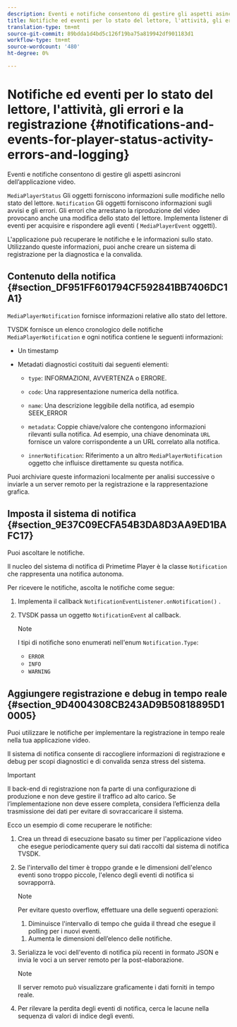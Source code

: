 ```yaml
---
description: Eventi e notifiche consentono di gestire gli aspetti asincroni dell’applicazione video.
title: Notifiche ed eventi per lo stato del lettore, l'attività, gli errori e la registrazione
translation-type: tm+mt
source-git-commit: 89bdda1d4bd5c126f19ba75a819942df901183d1
workflow-type: tm+mt
source-wordcount: '480'
ht-degree: 0%

---
```



# Notifiche ed eventi per lo stato del lettore, l&#39;attività, gli errori e la registrazione {#notifications-and-events-for-player-status-activity-errors-and-logging}

Eventi e notifiche consentono di gestire gli aspetti asincroni dell’applicazione video.

`MediaPlayerStatus` Gli oggetti forniscono informazioni sulle modifiche nello stato del lettore. `Notification` Gli oggetti forniscono informazioni sugli avvisi e gli errori. Gli errori che arrestano la riproduzione del video provocano anche una modifica dello stato del lettore. Implementa listener di eventi per acquisire e rispondere agli eventi ( `MediaPlayerEvent` oggetti).

L&#39;applicazione può recuperare le notifiche e le informazioni sullo stato. Utilizzando queste informazioni, puoi anche creare un sistema di registrazione per la diagnostica e la convalida.

## Contenuto della notifica {#section_DF951FF601794CF592841BB7406DC1A1}

`MediaPlayerNotification` fornisce informazioni relative allo stato del lettore.

TVSDK fornisce un elenco cronologico delle notifiche `MediaPlayerNotification` e ogni notifica contiene le seguenti informazioni:

* Un timestamp
* Metadati diagnostici costituiti dai seguenti elementi:

   * `type`: INFORMAZIONI, AVVERTENZA o ERRORE.
   * `code`: Una rappresentazione numerica della notifica.
   * `name`: Una descrizione leggibile della notifica, ad esempio SEEK_ERROR
   * `metadata`: Coppie chiave/valore che contengono informazioni rilevanti sulla notifica. Ad esempio, una chiave denominata `URL` fornisce un valore corrispondente a un URL correlato alla notifica.

   * `innerNotification`: Riferimento a un altro  `MediaPlayerNotification` oggetto che influisce direttamente su questa notifica.

Puoi archiviare queste informazioni localmente per analisi successive o inviarle a un server remoto per la registrazione e la rappresentazione grafica.

## Imposta il sistema di notifica {#section_9E37C09ECFA54B3DA8D3AA9ED1BAFC17}

Puoi ascoltare le notifiche.

Il nucleo del sistema di notifica di Primetime Player è la classe `Notification` che rappresenta una notifica autonoma.

Per ricevere le notifiche, ascolta le notifiche come segue:

1. Implementa il callback `NotificationEventListener.onNotification()` .
1. TVSDK passa un oggetto `NotificationEvent` al callback.

   >[!NOTE]
   >
   >I tipi di notifiche sono enumerati nell&#39;enum `Notification.Type`:

   * `ERROR`
   * `INFO`
   * `WARNING`

## Aggiungere registrazione e debug in tempo reale {#section_9D4004308CB243AD9B50818895D10005}

Puoi utilizzare le notifiche per implementare la registrazione in tempo reale nella tua applicazione video.

Il sistema di notifica consente di raccogliere informazioni di registrazione e debug per scopi diagnostici e di convalida senza stress del sistema.

>[!IMPORTANT]
>
>Il back-end di registrazione non fa parte di una configurazione di produzione e non deve gestire il traffico ad alto carico. Se l’implementazione non deve essere completa, considera l’efficienza della trasmissione dei dati per evitare di sovraccaricare il sistema.

Ecco un esempio di come recuperare le notifiche:

1. Crea un thread di esecuzione basato su timer per l&#39;applicazione video che esegue periodicamente query sui dati raccolti dal sistema di notifica TVSDK.
1. Se l&#39;intervallo del timer è troppo grande e le dimensioni dell&#39;elenco eventi sono troppo piccole, l&#39;elenco degli eventi di notifica si sovrapporrà.

   >[!NOTE]
   >
   >Per evitare questo overflow, effettuare una delle seguenti operazioni:
   >
   >1. Diminuisce l&#39;intervallo di tempo che guida il thread che esegue il polling per i nuovi eventi.
      >
      >
   1. Aumenta le dimensioni dell’elenco delle notifiche.


1. Serializza le voci dell&#39;evento di notifica più recenti in formato JSON e invia le voci a un server remoto per la post-elaborazione.

   >[!NOTE]
   >
   >Il server remoto può visualizzare graficamente i dati forniti in tempo reale.

1. Per rilevare la perdita degli eventi di notifica, cerca le lacune nella sequenza di valori di indice degli eventi.